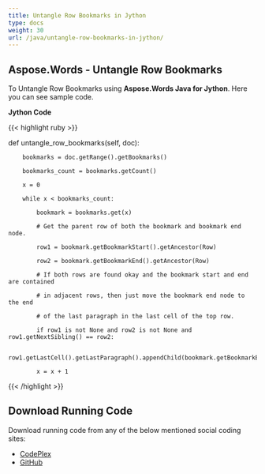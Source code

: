 ```yaml
---
title: Untangle Row Bookmarks in Jython
type: docs
weight: 30
url: /java/untangle-row-bookmarks-in-jython/
---
```


## **Aspose.Words - Untangle Row Bookmarks**
To Untangle Row Bookmarks using **Aspose.Words Java for Jython**. Here you can see sample code.

**Jython Code**

{{< highlight ruby >}}

 def untangle_row_bookmarks(self, doc):

        bookmarks = doc.getRange().getBookmarks()

        bookmarks_count = bookmarks.getCount()

        x = 0

        while x < bookmarks_count:

            bookmark = bookmarks.get(x)

            # Get the parent row of both the bookmark and bookmark end node.

            row1 = bookmark.getBookmarkStart().getAncestor(Row)

            row2 = bookmark.getBookmarkEnd().getAncestor(Row)

            # If both rows are found okay and the bookmark start and end are contained

            # in adjacent rows, then just move the bookmark end node to the end

            # of the last paragraph in the last cell of the top row.

            if row1 is not None and row2 is not None and row1.getNextSibling() == row2:

                row1.getLastCell().getLastParagraph().appendChild(bookmark.getBookmarkEnd())

            x = x + 1

{{< /highlight >}}
## **Download Running Code**
Download running code from any of the below mentioned social coding sites:

- [CodePlex](https://asposewordsjavajython.codeplex.com/releases/view/619260)
- [GitHub](https://github.com/aspose-words/Aspose.Words-for-Java/releases/tag/Aspose.Words_Java_for_Jython-v1.0.0)
